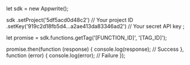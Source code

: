 let sdk = new Appwrite();

sdk
    .setProject('5df5acd0d48c2') // Your project ID
    .setKey('919c2d18fb5d4...a2ae413da83346ad2') // Your secret API key
;

let promise = sdk.functions.getTag('[FUNCTION_ID]', '[TAG_ID]');

promise.then(function (response) {
    console.log(response); // Success
}, function (error) {
    console.log(error); // Failure
});